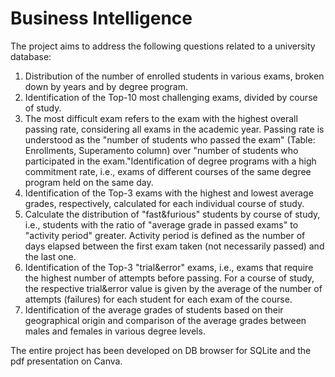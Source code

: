 # Business Intelligence

The project aims to address the following questions related to a university database:

1. Distribution of the number of enrolled students in various exams, broken down by years and by degree program.
2. Identification of the Top-10 most challenging exams, divided by course of study.
3. The most difficult exam refers to the exam with the highest overall passing rate, considering all exams in the academic year. Passing rate is understood as the "number of students who passed the exam" (Table: Enrollments, Superamento column) over "number of students who participated in the exam."Identification of degree programs with a high commitment rate, i.e., exams of different courses of the same degree program held on the same day.
4. Identification of the Top-3 exams with the highest and lowest average grades, respectively, calculated for each individual course of study.
5. Calculate the distribution of "fast&furious" students by course of study, i.e., students with the ratio of "average grade in passed exams" to "activity period" greater. Activity period is defined as the number of days elapsed between the first exam taken (not necessarily passed) and the last one.
6. Identification of the Top-3 "trial&error" exams, i.e., exams that require the highest number of attempts before passing. For a course of study, the respective trial&error value is given by the average of the number of attempts (failures) for each student for each exam of the course.
7. Identification of the average grades of students based on their geographical origin and comparison of the average grades between males and females in various degree levels.

The entire project has been developed on DB browser for SQLite and the pdf presentation on Canva.
